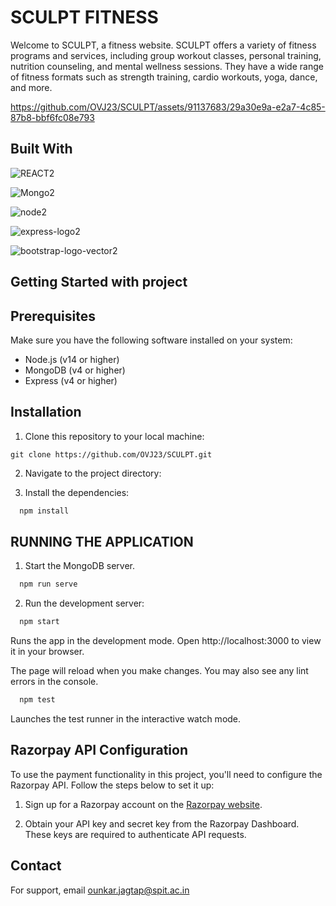 
# SCULPT FITNESS

Welcome to SCULPT, a fitness website. SCULPT offers a variety of fitness programs and services, including group workout classes, personal training, nutrition counseling, and mental wellness sessions. They have a wide range of fitness formats such as strength training, cardio workouts, yoga, dance, and more.




https://github.com/OVJ23/SCULPT/assets/91137683/29a30e9a-e2a7-4c85-87b8-bbf6fc08e793





## Built With

![REACT2](https://github.com/KAUSTUBH-23/Screenshot/assets/87135513/cd2243c3-16c5-447b-b411-b6a7f18b4714)

![Mongo2](https://github.com/KAUSTUBH-23/Screenshot/assets/87135513/d1bd96a5-93b1-4814-90f0-decb528fddf6)

![node2](https://github.com/KAUSTUBH-23/Screenshot/assets/87135513/1695009b-f731-4d84-a1bf-30d0f1f741ac)

![express-logo2](https://github.com/KAUSTUBH-23/Screenshot/assets/87135513/b255b8e7-e63a-4622-a434-7817a5d8549d)

![bootstrap-logo-vector2](https://github.com/KAUSTUBH-23/Screenshot/assets/87135513/9e51e587-c1bf-4c9c-9217-f041f4f1f4a6)

## Getting Started with project

## Prerequisites

Make sure you have the following software installed on your system:

- Node.js (v14 or higher)
- MongoDB (v4 or higher)
- Express (v4 or higher)

## Installation

1. Clone this repository to your local machine:

```shell
git clone https://github.com/OVJ23/SCULPT.git
```

2. Navigate to the project directory:

3. Install the dependencies:
```bash
  npm install
```

## RUNNING THE APPLICATION

1. Start the MongoDB server.
```bash
  npm run serve
```
2. Run the development server:

```bash
  npm start
```
Runs the app in the development mode.
Open http://localhost:3000 to view it in your browser.

The page will reload when you make changes.
You may also see any lint errors in the console.

```bash
  npm test
```
Launches the test runner in the interactive watch mode.

## Razorpay API Configuration

To use the payment functionality in this project, you'll need to configure the Razorpay API. Follow the steps below to set it up:

1. Sign up for a Razorpay account on the [Razorpay website](https://razorpay.com/).

2. Obtain your API key and secret key from the Razorpay Dashboard. These keys are required to authenticate API requests.




## Contact

For support, email ounkar.jagtap@spit.ac.in 

